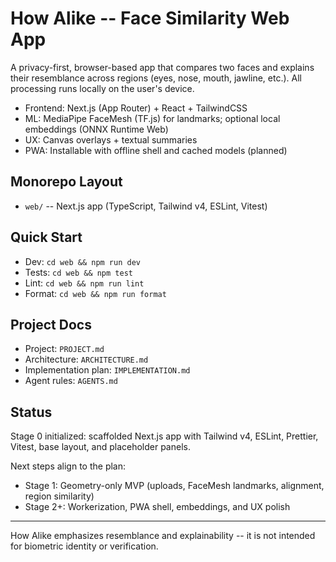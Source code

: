 ﻿# How Alike -- Face Similarity Web App

A privacy-first, browser-based app that compares two faces and explains their resemblance across regions (eyes, nose, mouth, jawline, etc.). All processing runs locally on the user's device.

- Frontend: Next.js (App Router) + React + TailwindCSS
- ML: MediaPipe FaceMesh (TF.js) for landmarks; optional local embeddings (ONNX Runtime Web)
- UX: Canvas overlays + textual summaries
- PWA: Installable with offline shell and cached models (planned)

## Monorepo Layout

- `web/` -- Next.js app (TypeScript, Tailwind v4, ESLint, Vitest)

## Quick Start

- Dev: `cd web && npm run dev`
- Tests: `cd web && npm test`
- Lint: `cd web && npm run lint`
- Format: `cd web && npm run format`

## Project Docs

- Project: `PROJECT.md`
- Architecture: `ARCHITECTURE.md`
- Implementation plan: `IMPLEMENTATION.md`
- Agent rules: `AGENTS.md`

## Status

Stage 0 initialized: scaffolded Next.js app with Tailwind v4, ESLint, Prettier, Vitest, base layout, and placeholder panels.

Next steps align to the plan:
- Stage 1: Geometry-only MVP (uploads, FaceMesh landmarks, alignment, region similarity)
- Stage 2+: Workerization, PWA shell, embeddings, and UX polish

---

How Alike emphasizes resemblance and explainability -- it is not intended for biometric identity or verification.

